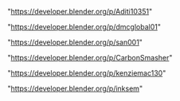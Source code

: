 "https://developer.blender.org/p/Aditi10351"

"https://developer.blender.org/p/dmcglobal01"

"https://developer.blender.org/p/san001"

"https://developer.blender.org/p/CarbonSmasher"

"https://developer.blender.org/p/kenziemac130"

"https://developer.blender.org/p/inksem"

